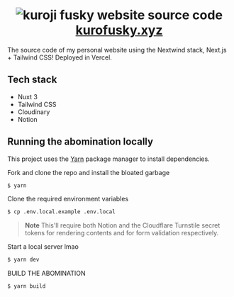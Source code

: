 <h1 align="center">
  <img alt="kuroji fusky website source code" src="https://user-images.githubusercontent.com/94678583/198828532-a6441fa4-696b-472b-bbac-2866d9dbd5f6.png">
  <a href="https://kurofusky.xyz">kurofusky.xyz</a>
</h1>

The source code of my personal website using the Nextwind stack, Next.js +
Tailwind CSS! Deployed in Vercel.

## Tech stack

- Nuxt 3
- Tailwind CSS
- Cloudinary
- Notion

## Running the abomination locally

This project uses the [Yarn](https://yarnpkg.com) package manager to install dependencies.

Fork and clone the repo and install the bloated garbage

```sh
$ yarn
```

Clone the required environment variables

```sh
$ cp .env.local.example .env.local
```

> **Note** This'll require both Notion and the Cloudflare Turnstile secret tokens for
rendering contents and for form validation respectively.

Start a local server lmao

```sh
$ yarn dev
```

BUILD THE ABOMINATION

```sh
$ yarn build
```
